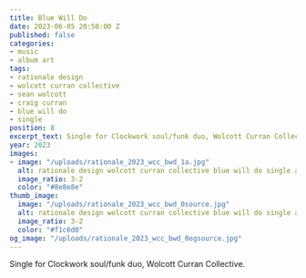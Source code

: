 ```yaml
---
title: Blue Will Do
date: 2023-06-05 20:58:00 Z
published: false
categories:
- music
- album art
tags:
- rationale design
- wolcott curran collective
- sean wolcott
- craig curran
- blue will do
- single
position: 8
excerpt_text: Single for Clockwork soul/funk duo, Wolcott Curran Collective.
year: 2023
images:
- image: "/uploads/rationale_2023_wcc_bwd_1a.jpg"
  alt: rationale design wolcott curran collective blue will do single art
  image_ratio: 3-2
  color: "#8e8e8e"
thumb_image:
  image: "/uploads/rationale_2023_wcc_bwd_0source.jpg"
  alt: rationale design wolcott curran collective blue will do single art
  image_ratio: 3-2
  color: "#f1c6d0"
og_image: "/uploads/rationale_2023_wcc_bwd_0ogsource.jpg"
---
```


Single for Clockwork soul/funk duo, Wolcott Curran Collective.